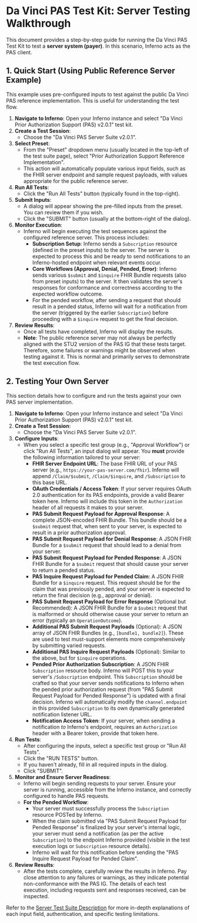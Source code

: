 # Da Vinci PAS Test Kit: Server Testing Walkthrough

This document provides a step-by-step guide for running the Da Vinci PAS Test Kit to test a **server system (payer)**. In this scenario, Inferno acts as the PAS client.

## 1. Quick Start (Using Public Reference Server Example)

This example uses pre-configured inputs to test against the public Da Vinci PAS reference implementation. This is useful for understanding the test flow.

1.  **Navigate to Inferno**: Open your Inferno instance and select "Da Vinci Prior Authorization Support (PAS) v2.0.1" test kit.
2.  **Create a Test Session**:
    *   Choose the "Da Vinci PAS Server Suite v2.0.1".
3.  **Select Preset**:
    *   From the "Preset" dropdown menu (usually located in the top-left of the test suite page), select "Prior Authorization Support Reference Implementation".
    *   This action will automatically populate various input fields, such as the FHIR server endpoint and sample request payloads, with values appropriate for the public reference server.
4.  **Run All Tests**:
    *   Click the "Run All Tests" button (typically found in the top-right).
5.  **Submit Inputs**:
    *   A dialog will appear showing the pre-filled inputs from the preset. You can review them if you wish.
    *   Click the "SUBMIT" button (usually at the bottom-right of the dialog).
6.  **Monitor Execution**:
    *   Inferno will begin executing the test sequences against the configured reference server. This process includes:
        *   **Subscription Setup**: Inferno sends a `Subscription` resource (defined in the preset inputs) to the server. The server is expected to process this and be ready to send notifications to an Inferno-hosted endpoint when relevant events occur.
        *   **Core Workflows (Approval, Denial, Pended, Error)**: Inferno sends various `$submit` and `$inquire` FHIR Bundle requests (also from preset inputs) to the server. It then validates the server's responses for conformance and correctness according to the expected workflow outcome.
        *   For the pended workflow, after sending a request that should result in a pended status, Inferno will wait for a notification from the server (triggered by the earlier `Subscription`) before proceeding with a `$inquire` request to get the final decision.
7.  **Review Results**:
    *   Once all tests have completed, Inferno will display the results.
    *   **Note**: The public reference server may not always be perfectly aligned with the STU2 version of the PAS IG that these tests target. Therefore, some failures or warnings might be observed when testing against it. This is normal and primarily serves to demonstrate the test execution flow.

## 2. Testing Your Own Server

This section details how to configure and run the tests against your own PAS server implementation.

1.  **Navigate to Inferno**: Open your Inferno instance and select "Da Vinci Prior Authorization Support (PAS) v2.0.1" test kit.
2.  **Create a Test Session**:
    *   Choose the "Da Vinci PAS Server Suite v2.0.1".
3.  **Configure Inputs**:
    *   When you select a specific test group (e.g., "Approval Workflow") or click "Run All Tests", an input dialog will appear. You **must** provide the following information tailored to your server:
        *   **FHIR Server Endpoint URL**: The base FHIR URL of your PAS server (e.g., `https://your-pas-server.com/fhir`). Inferno will append `/Claim/$submit`, `/Claim/$inquire`, and `/Subscription` to this base URL.
        *   **OAuth Credentials / Access Token**: If your server requires OAuth 2.0 authentication for its PAS endpoints, provide a valid Bearer token here. Inferno will include this token in the `Authorization` header of all requests it makes to your server.
        *   **PAS Submit Request Payload for Approval Response**: A complete JSON-encoded FHIR Bundle. This bundle should be a `$submit` request that, when sent to your server, is expected to result in a prior authorization approval.
        *   **PAS Submit Request Payload for Denial Response**: A JSON FHIR Bundle for a `$submit` request that should lead to a denial from your server.
        *   **PAS Submit Request Payload for Pended Response**: A JSON FHIR Bundle for a `$submit` request that should cause your server to return a pended status.
        *   **PAS Inquire Request Payload for Pended Claim**: A JSON FHIR Bundle for a `$inquire` request. This request should be for the claim that was previously pended, and your server is expected to return the final decision (e.g., approval or denial).
        *   **PAS Submit Request Payload for Error Response** (Optional but Recommended): A JSON FHIR Bundle for a `$submit` request that is malformed or should otherwise cause your server to return an error (typically an `OperationOutcome`).
        *   **Additional PAS Submit Request Payloads** (Optional): A JSON array of JSON FHIR Bundles (e.g., `[bundle1, bundle2]`). These are used to test must-support elements more comprehensively by submitting varied requests.
        *   **Additional PAS Inquire Request Payloads** (Optional): Similar to the above, but for `$inquire` operations.
        *   **Pended Prior Authorization Subscription**: A JSON FHIR `Subscription` resource body. Inferno will POST this to your server's `/Subscription` endpoint. This `Subscription` should be crafted so that your server sends notifications to Inferno when the pended prior authorization request (from "PAS Submit Request Payload for Pended Response") is updated with a final decision. Inferno will automatically modify the `channel.endpoint` in this provided `Subscription` to its own dynamically generated notification listener URL.
        *   **Notification Access Token**: If your server, when sending a notification *to* Inferno's endpoint, requires an `Authorization` header with a Bearer token, provide that token here.
4.  **Run Tests**:
    *   After configuring the inputs, select a specific test group or "Run All Tests".
    *   Click the "RUN TESTS" button.
    *   If you haven't already, fill in all required inputs in the dialog.
    *   Click "SUBMIT".
5.  **Monitor and Ensure Server Readiness**:
    *   Inferno will begin sending requests to your server. Ensure your server is running, accessible from the Inferno instance, and correctly configured to handle PAS requests.
    *   **For the Pended Workflow**:
        *   Your server must successfully process the `Subscription` resource POSTed by Inferno.
        *   When the claim submitted via "PAS Submit Request Payload for Pended Response" is finalized by your server's internal logic, your server must send a notification (as per the active `Subscription`) to the endpoint Inferno provided (visible in the test execution logs or `Subscription` resource details).
        *   Inferno will wait for this notification before sending the "PAS Inquire Request Payload for Pended Claim".
6.  **Review Results**:
    *   After the tests complete, carefully review the results in Inferno. Pay close attention to any failures or warnings, as they indicate potential non-conformance with the PAS IG. The details of each test execution, including requests sent and responses received, can be inspected.

Refer to the [Server Test Suite Description](../tree/main/lib/davinci_pas_test_kit/docs/server_suite_description_v201.md) for more in-depth explanations of each input field, authentication, and specific testing limitations.
